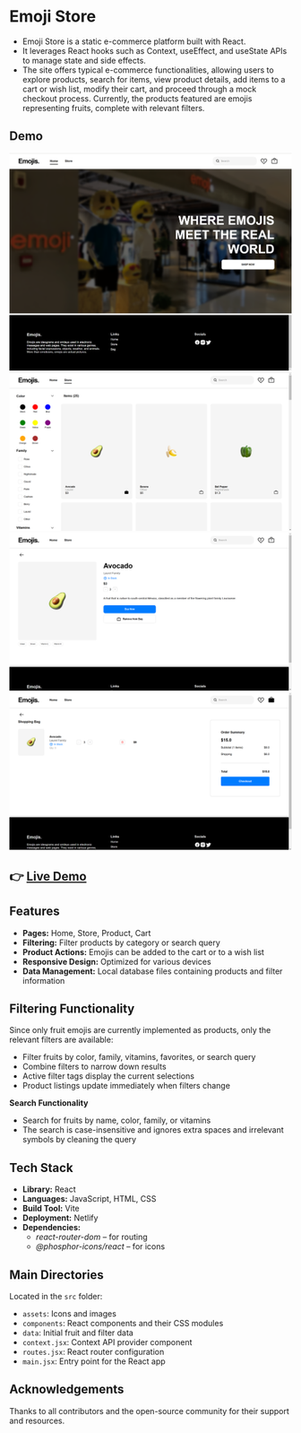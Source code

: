 # Emoji Store  
- Emoji Store is a static e-commerce platform built with React. 
- It leverages React hooks such as Context, useEffect, and useState APIs to manage state and side effects. 
- The site offers typical e-commerce functionalities, allowing users to explore products, search for items, view product details, add items to a cart or wish list, modify their cart, and proceed through a mock checkout process. Currently, the products featured are emojis representing fruits, complete with relevant filters.

## Demo
![Screenshot](public/home.png)
![Screenshot](public/footer.png)
![Screenshot](public/store.png)
![Screenshot](public/product.png)
![Screenshot](public/checkout.png)
## 👉 [Live Demo](https://fantastic-taiyaki-105532.netlify.app/)  

## Features
- **Pages:** Home, Store, Product, Cart  
- **Filtering:** Filter products by category or search query  
- **Product Actions:** Emojis can be added to the cart or to a wish list  
- **Responsive Design:** Optimized for various devices  
- **Data Management:** Local database files containing products and filter information

## Filtering Functionality
Since only fruit emojis are currently implemented as products, only the relevant filters are available:  
- Filter fruits by color, family, vitamins, favorites, or search query  
- Combine filters to narrow down results  
- Active filter tags display the current selections  
- Product listings update immediately when filters change

**Search Functionality**  
- Search for fruits by name, color, family, or vitamins  
- The search is case-insensitive and ignores extra spaces and irrelevant symbols by cleaning the query

## Tech Stack
- **Library:** React  
- **Languages:** JavaScript, HTML, CSS  
- **Build Tool:** Vite  
- **Deployment:** Netlify  
- **Dependencies:**  
  - *react-router-dom* – for routing  
  - *@phosphor-icons/react* – for icons

## Main Directories
Located in the `src` folder:  
- `assets`: Icons and images  
- `components`: React components and their CSS modules  
- `data`: Initial fruit and filter data  
- `context.jsx`: Context API provider component  
- `routes.jsx`: React router configuration  
- `main.jsx`: Entry point for the React app

## Acknowledgements
Thanks to all contributors and the open-source community for their support and resources.

